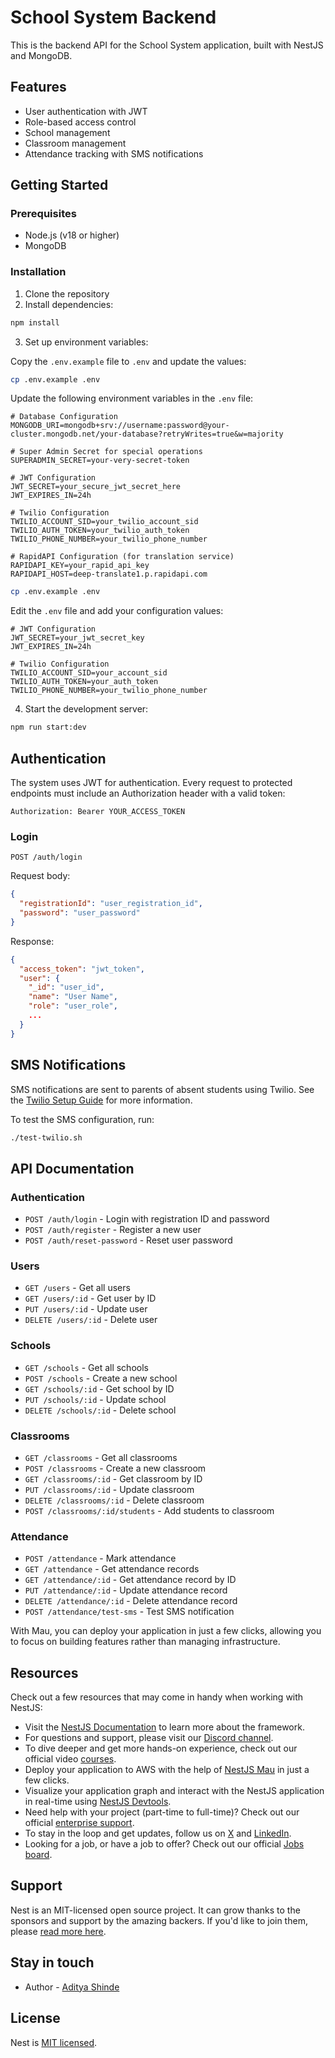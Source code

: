 # School System Backend

This is the backend API for the School System application, built with NestJS and MongoDB.

## Features

- User authentication with JWT
- Role-based access control
- School management
- Classroom management
- Attendance tracking with SMS notifications

## Getting Started

### Prerequisites

- Node.js (v18 or higher)
- MongoDB

### Installation

1. Clone the repository
2. Install dependencies:

```bash
npm install
```

3. Set up environment variables:

Copy the `.env.example` file to `.env` and update the values:

```bash
cp .env.example .env
```

Update the following environment variables in the `.env` file:

```properties
# Database Configuration
MONGODB_URI=mongodb+srv://username:password@your-cluster.mongodb.net/your-database?retryWrites=true&w=majority

# Super Admin Secret for special operations
SUPERADMIN_SECRET=your-very-secret-token

# JWT Configuration
JWT_SECRET=your_secure_jwt_secret_here
JWT_EXPIRES_IN=24h

# Twilio Configuration
TWILIO_ACCOUNT_SID=your_twilio_account_sid
TWILIO_AUTH_TOKEN=your_twilio_auth_token
TWILIO_PHONE_NUMBER=your_twilio_phone_number

# RapidAPI Configuration (for translation service)
RAPIDAPI_KEY=your_rapid_api_key
RAPIDAPI_HOST=deep-translate1.p.rapidapi.com
```

```bash
cp .env.example .env
```

Edit the `.env` file and add your configuration values:

```
# JWT Configuration
JWT_SECRET=your_jwt_secret_key
JWT_EXPIRES_IN=24h

# Twilio Configuration
TWILIO_ACCOUNT_SID=your_account_sid
TWILIO_AUTH_TOKEN=your_auth_token
TWILIO_PHONE_NUMBER=your_twilio_phone_number
```

4. Start the development server:

```bash
npm run start:dev
```

## Authentication

The system uses JWT for authentication. Every request to protected endpoints must include an Authorization header with a valid token:

```
Authorization: Bearer YOUR_ACCESS_TOKEN
```

### Login

```
POST /auth/login
```

Request body:

```json
{
  "registrationId": "user_registration_id",
  "password": "user_password"
}
```

Response:

```json
{
  "access_token": "jwt_token",
  "user": {
    "_id": "user_id",
    "name": "User Name",
    "role": "user_role",
    ...
  }
}
```

## SMS Notifications

SMS notifications are sent to parents of absent students using Twilio. See the [Twilio Setup Guide](src/attendance/TWILIO_SETUP.md) for more information.

To test the SMS configuration, run:

```bash
./test-twilio.sh
```

## API Documentation

### Authentication

- `POST /auth/login` - Login with registration ID and password
- `POST /auth/register` - Register a new user
- `POST /auth/reset-password` - Reset user password

### Users

- `GET /users` - Get all users
- `GET /users/:id` - Get user by ID
- `PUT /users/:id` - Update user
- `DELETE /users/:id` - Delete user

### Schools

- `GET /schools` - Get all schools
- `POST /schools` - Create a new school
- `GET /schools/:id` - Get school by ID
- `PUT /schools/:id` - Update school
- `DELETE /schools/:id` - Delete school

### Classrooms

- `GET /classrooms` - Get all classrooms
- `POST /classrooms` - Create a new classroom
- `GET /classrooms/:id` - Get classroom by ID
- `PUT /classrooms/:id` - Update classroom
- `DELETE /classrooms/:id` - Delete classroom
- `POST /classrooms/:id/students` - Add students to classroom

### Attendance

- `POST /attendance` - Mark attendance
- `GET /attendance` - Get attendance records
- `GET /attendance/:id` - Get attendance record by ID
- `PUT /attendance/:id` - Update attendance record
- `DELETE /attendance/:id` - Delete attendance record
- `POST /attendance/test-sms` - Test SMS notification

With Mau, you can deploy your application in just a few clicks, allowing you to focus on building features rather than managing infrastructure.

## Resources

Check out a few resources that may come in handy when working with NestJS:

- Visit the [NestJS Documentation](https://docs.nestjs.com) to learn more about the framework.
- For questions and support, please visit our [Discord channel](https://discord.gg/G7Qnnhy).
- To dive deeper and get more hands-on experience, check out our official video [courses](https://courses.nestjs.com/).
- Deploy your application to AWS with the help of [NestJS Mau](https://mau.nestjs.com) in just a few clicks.
- Visualize your application graph and interact with the NestJS application in real-time using [NestJS Devtools](https://devtools.nestjs.com).
- Need help with your project (part-time to full-time)? Check out our official [enterprise support](https://enterprise.nestjs.com).
- To stay in the loop and get updates, follow us on [X](https://x.com/nestframework) and [LinkedIn](https://linkedin.com/company/nestjs).
- Looking for a job, or have a job to offer? Check out our official [Jobs board](https://jobs.nestjs.com).

## Support

Nest is an MIT-licensed open source project. It can grow thanks to the sponsors and support by the amazing backers. If you'd like to join them, please [read more here](https://docs.nestjs.com/support).

## Stay in touch

- Author - [Aditya Shinde](https://github.com/adityasshinde)
<!-- - Website - [https://nestjs.com](https://nestjs.com/)
- Twitter - [@nestframework](https://twitter.com/nestframework) -->

## License

Nest is [MIT licensed](https://github.com/nestjs/nest/blob/master/LICENSE).
